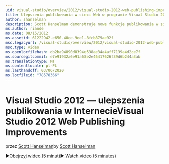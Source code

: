 ```yaml
---
uid: visual-studio/overview/2012/visual-studio-2012-web-publishing-improvements
title: Ulepszenia publikowania w sieci Web w programie Visual Studio 2012 | Microsoft Docs
author: shanselman
description: Scott Hanselman demonstruje nowe funkcje publikowania w sieci Web w programie Visual Studio 2012.
ms.author: riande
ms.date: 08/15/2012
ms.assetid: 61222942-e650-40ee-9ee1-8fcb879ae92f
msc.legacyurl: /visual-studio/overview/2012/visual-studio-2012-web-publishing-improvements
msc.type: video
ms.openlocfilehash: db2ba94890d8394e538ae34a4aff7139a4d2ce7f
ms.sourcegitcommit: e7e91932a6e91a63e2e46417626f39d6b244a3ab
ms.translationtype: MT
ms.contentlocale: pl-PL
ms.lasthandoff: 03/06/2020
ms.locfileid: "78578366"
---
```

# <a name="visual-studio-2012-web-publishing-improvements"></a><span data-ttu-id="c1f54-103">Visual Studio 2012 — ulepszenia publikowania w Internecie</span><span class="sxs-lookup"><span data-stu-id="c1f54-103">Visual Studio 2012 Web Publishing Improvements</span></span>

<span data-ttu-id="c1f54-104">przez [Scott Hanselman](https://github.com/shanselman)</span><span class="sxs-lookup"><span data-stu-id="c1f54-104">by [Scott Hanselman](https://github.com/shanselman)</span></span>

[<span data-ttu-id="c1f54-105">&#9654;Obejrzyj wideo (5 minut)</span><span class="sxs-lookup"><span data-stu-id="c1f54-105">&#9654; Watch video (5 minutes)</span></span>](https://channel9.msdn.com/Blogs/ASP-NET-Site-Videos/visual-studio-2012-web-publishing-improvements)
